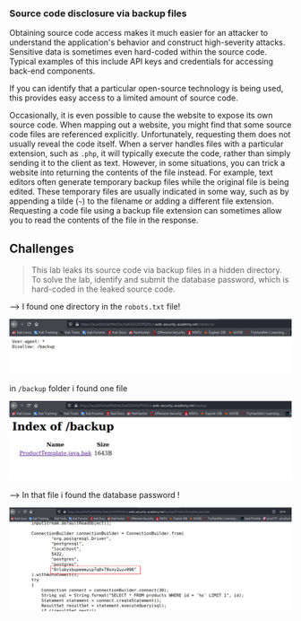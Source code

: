 ### Source code disclosure via backup files

Obtaining source code access makes it much easier for an attacker to understand the application's behavior and construct high-severity attacks. Sensitive data is sometimes even hard-coded within the source code. Typical examples of this include API keys and credentials for accessing back-end components.

If you can identify that a particular open-source technology is being used, this provides easy access to a limited amount of source code.

Occasionally, it is even possible to cause the website to expose its own source code. When mapping out a website, you might find that some source code files are referenced explicitly. Unfortunately, requesting them does not usually reveal the code itself. When a server handles files with a particular extension, such as `.php`, it will typically execute the code, rather than simply sending it to the client as text. However, in some situations, you can trick a website into returning the contents of the file instead. For example, text editors often generate temporary backup files while the original file is being edited. These temporary files are usually indicated in some way, such as by appending a tilde (`~`) to the filename or adding a different file extension. Requesting a code file using a backup file extension can sometimes allow you to read the contents of the file in the response.

## Challenges

> This lab leaks its source code via backup files in a hidden directory. To solve the lab, identify and submit the database password, which is hard-coded in the leaked source code.

--> I found one directory in the `robots.txt` file!

![](Attachments/Pastedimage20220123121359.png)

in `/backup` folder i found one file

![](Attachments/Pastedimage20220123121424.png)

--> In that file i found the database password !

![](Attachments/Pastedimage20220123121443.png)
